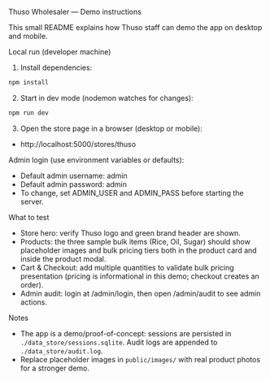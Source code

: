 Thuso Wholesaler — Demo instructions

This small README explains how Thuso staff can demo the app on desktop and mobile.

Local run (developer machine)

1. Install dependencies:

```bash
npm install
```

2. Start in dev mode (nodemon watches for changes):

```bash
npm run dev
```

3. Open the store page in a browser (desktop or mobile):

- http://localhost:5000/stores/thuso

Admin login (use environment variables or defaults):

- Default admin username: admin
- Default admin password: admin
- To change, set ADMIN_USER and ADMIN_PASS before starting the server.

What to test

- Store hero: verify Thuso logo and green brand header are shown.
- Products: the three sample bulk items (Rice, Oil, Sugar) should show placeholder images and bulk pricing tiers both in the product card and inside the product modal.
- Cart & Checkout: add multiple quantities to validate bulk pricing presentation (pricing is informational in this demo; checkout creates an order).
- Admin audit: login at /admin/login, then open /admin/audit to see admin actions.

Notes

- The app is a demo/proof-of-concept: sessions are persisted in `./data_store/sessions.sqlite`. Audit logs are appended to `./data_store/audit.log`.
- Replace placeholder images in `public/images/` with real product photos for a stronger demo.
